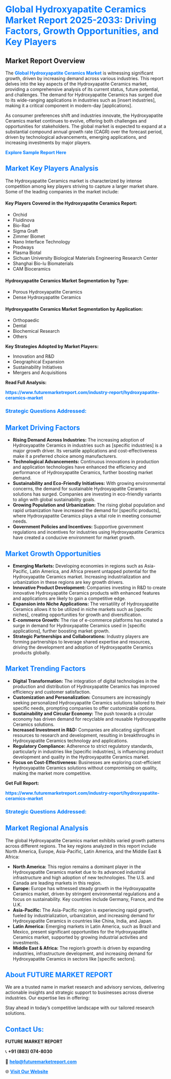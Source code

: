 <h1 style="color: #007BFF;">Global Hydroxyapatite Ceramics Market Report 2025-2033: Driving Factors, Growth Opportunities, and Key Players</h1>

<section id="overview">
<h2>Market Report Overview</h2>
<p>The <a href="https://www.futuremarketreport.com/industry-report/hydroxyapatite-ceramics-market" style="color: #007BFF; text-decoration: none;"><strong>Global Hydroxyapatite Ceramics Market</strong></a> is witnessing significant growth, driven by increasing demand across various industries. This report delves into the key aspects of the Hydroxyapatite Ceramics market, providing a comprehensive analysis of its current status, future potential, and challenges. The demand for Hydroxyapatite Ceramics has surged due to its wide-ranging applications in industries such as [insert industries], making it a critical component in modern-day [applications].</p>
<p>As consumer preferences shift and industries innovate, the Hydroxyapatite Ceramics market continues to evolve, offering both challenges and opportunities for stakeholders. The global market is expected to expand at a substantial compound annual growth rate (CAGR) over the forecast period, driven by technological advancements, emerging applications, and increasing investments by major players.</p>
</section>

<section id="overview">
<p><a href="https://www.futuremarketreport.com/request-sample/reportId=30173" style="color: #007BFF; text-decoration: none;"><strong>Explore Sample Report Here</strong></a></p>
</section>

<section id="key-players">
<h2 style="color: #007BFF;">Market Key Players Analysis</h2>
<p>The Hydroxyapatite Ceramics market is characterized by intense competition among key players striving to capture a larger market share. Some of the leading companies in the market include:</p>
<h4>Key Players Covered in the Hydroxyapatite Ceramics Report:</h4>
<ul><li>Orchid</li><li>Fluidinova</li><li>Bio-Rad</li><li>Sigma Graft</li><li>Zimmer Biomet</li><li>Nano Interface Technology</li><li>Prodways</li><li>Plasma Biotal</li><li>Sichuan University Biological Materials Engineering Research Center</li><li>Shanghai Bio-lu Biomaterials</li><li>CAM Bioceramics</li></ul>
<h4>Hydroxyapatite Ceramics Market Segmentation by Type:</h4>
<ul><li>Porous Hydroxyapatite Ceramics</li><li>Dense Hydroxyapatite Ceramics</li></ul>

<h4>Hydroxyapatite Ceramics Market Segmentation by Application:</h4>
<ul><li>Orthopaedic</li><li>Dental</li><li>Biochemical Research</li><li>Others</li></ul>
<p><strong>Key Strategies Adopted by Market Players:</strong></p>
<ul>
<li>Innovation and R&D</li>
<li>Geographical Expansion</li>
<li>Sustainability Initiatives</li>
<li>Mergers and Acquisitions</li>
</ul>
</section>

<section>
<p><strong>Read Full Analysis: </strong></p><a href="https://www.futuremarketreport.com/industry-report/hydroxyapatite-ceramics-market" style="color: #007BFF; text-decoration: none;"><strong>https://www.futuremarketreport.com/industry-report/hydroxyapatite-ceramics-market</strong></a>
<h3 style="color: #007BFF;">Strategic Questions Addressed:</h3>
</section>

<section id="driving-factors">
<h2 style="color: #007BFF;">Market Driving Factors</h2>
<ul>
<li><strong>Rising Demand Across Industries:</strong> The increasing adoption of Hydroxyapatite Ceramics in industries such as [specific industries] is a major growth driver. Its versatile applications and cost-effectiveness make it a preferred choice among manufacturers.</li>
<li><strong>Technological Advancements:</strong> Continuous innovations in production and application technologies have enhanced the efficiency and performance of Hydroxyapatite Ceramics, further boosting market demand.</li>
<li><strong>Sustainability and Eco-Friendly Initiatives:</strong> With growing environmental concerns, the demand for sustainable Hydroxyapatite Ceramics solutions has surged. Companies are investing in eco-friendly variants to align with global sustainability goals.</li>
<li><strong>Growing Population and Urbanization:</strong> The rising global population and rapid urbanization have increased the demand for [specific products], where Hydroxyapatite Ceramics plays a vital role in meeting consumer needs.</li>
<li><strong>Government Policies and Incentives:</strong> Supportive government regulations and incentives for industries using Hydroxyapatite Ceramics have created a conducive environment for market growth.</li>
</ul>
</section>

<section id="growth-opportunities">
<h2 style="color: #007BFF;">Market Growth Opportunities</h2>
<ul>
<li><strong>Emerging Markets:</strong> Developing economies in regions such as Asia-Pacific, Latin America, and Africa present untapped potential for the Hydroxyapatite Ceramics market. Increasing industrialization and urbanization in these regions are key growth drivers.</li>
<li><strong>Innovative Product Development:</strong> Companies investing in R&D to create innovative Hydroxyapatite Ceramics products with enhanced features and applications are likely to gain a competitive edge.</li>
<li><strong>Expansion into Niche Applications:</strong> The versatility of Hydroxyapatite Ceramics allows it to be utilized in niche markets such as [specific niches], creating opportunities for growth and diversification.</li>
<li><strong>E-commerce Growth:</strong> The rise of e-commerce platforms has created a surge in demand for Hydroxyapatite Ceramics used in [specific applications], further boosting market growth.</li>
<li><strong>Strategic Partnerships and Collaborations:</strong> Industry players are forming partnerships to leverage shared expertise and resources, driving the development and adoption of Hydroxyapatite Ceramics products globally.</li>
</ul>
</section>

<section id="trending-factors">
<h2 style="color: #007BFF;">Market Trending Factors</h2>
<ul>
<li><strong>Digital Transformation:</strong> The integration of digital technologies in the production and distribution of Hydroxyapatite Ceramics has improved efficiency and customer satisfaction.</li>
<li><strong>Customization and Personalization:</strong> Consumers are increasingly seeking personalized Hydroxyapatite Ceramics solutions tailored to their specific needs, prompting companies to offer customizable options.</li>
<li><strong>Sustainability and Circular Economy:</strong> The push towards a circular economy has driven demand for recyclable and reusable Hydroxyapatite Ceramics solutions.</li>
<li><strong>Increased Investment in R&D:</strong> Companies are allocating significant resources to research and development, resulting in breakthroughs in Hydroxyapatite Ceramics technology and applications.</li>
<li><strong>Regulatory Compliance:</strong> Adherence to strict regulatory standards, particularly in industries like [specific industries], is influencing product development and quality in the Hydroxyapatite Ceramics market.</li>
<li><strong>Focus on Cost-Effectiveness:</strong> Businesses are exploring cost-efficient Hydroxyapatite Ceramics solutions without compromising on quality, making the market more competitive.</li>
</ul>
</section>

<section>
<p><strong>Get Full Report: </strong></p><a href="https://www.futuremarketreport.com/industry-report/hydroxyapatite-ceramics-market" style="color: #007BFF; text-decoration: none;"><strong>https://www.futuremarketreport.com/industry-report/hydroxyapatite-ceramics-market</strong></a>
<h3 style="color: #007BFF;">Strategic Questions Addressed:</h3>
</section>


<section id="regional-analysis">
<h2 style="color: #007BFF;">Market Regional Analysis</h2>
<p>The global Hydroxyapatite Ceramics market exhibits varied growth patterns across different regions. The key regions analyzed in this report include North America, Europe, Asia-Pacific, Latin America, and the Middle East & Africa:</p>
<ul>
<li><strong>North America:</strong> This region remains a dominant player in the Hydroxyapatite Ceramics market due to its advanced industrial infrastructure and high adoption of new technologies. The U.S. and Canada are leading markets in this region.</li>
<li><strong>Europe:</strong> Europe has witnessed steady growth in the Hydroxyapatite Ceramics market, driven by stringent environmental regulations and a focus on sustainability. Key countries include Germany, France, and the U.K.</li>
<li><strong>Asia-Pacific:</strong> The Asia-Pacific region is experiencing rapid growth, fueled by industrialization, urbanization, and increasing demand for Hydroxyapatite Ceramics in countries like China, India, and Japan.</li>
<li><strong>Latin America:</strong> Emerging markets in Latin America, such as Brazil and Mexico, present significant opportunities for the Hydroxyapatite Ceramics market, supported by growing industrial activities and investments.</li>
<li><strong>Middle East & Africa:</strong> The region’s growth is driven by expanding industries, infrastructure development, and increasing demand for Hydroxyapatite Ceramics in sectors like [specific sectors].</li>
</ul>
</section>

<footer>
<h2 style="color: #007BFF;">About FUTURE MARKET REPORT</h2>
<p>We are a trusted name in market research and advisory services, delivering actionable insights and strategic support to businesses across diverse industries. Our expertise lies in offering:</p>

<p>Stay ahead in today’s competitive landscape with our tailored research solutions.</p>

<h2 style="color: #007BFF;">Contact Us:</h2>
<p><strong>FUTURE MARKET REPORT</strong></p>
<p>📞 <strong>+91 (883) 074-8030</strong></p>
<p>📧 <strong><a href="mailto:help@futuremarketreport.com" style="color: #007BFF;">help@futuremarketreport.com</a></strong></p>
<p>🌐 <strong><a href="https://www.futuremarketreport.com/" style="color: #007BFF;">Visit Our Website</a></strong></p>
</footer>